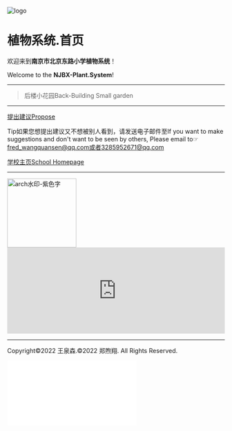 ![logo](https://user-images.githubusercontent.com/91039316/158558954-88db26b9-933f-4760-bef3-8679a9f0aeee.png)
# **植物系统.首页**
欢迎来到**南京市北京东路小学植物系统**！

Welcome to the **NJBX-Plant.System**!

***

> 后楼小花园Back-Building Small garden

***
[提出建议Propose](https://support.qq.com/product/387213)

Tip如果您想提出建议又不想被别人看到，请发送电子邮件至If you want to make suggestions and don't want to be seen by others, Please email to☞[fred_wangquansen@qq.com或者3285952671@qq.com](mailto:3285952671@qq.com)

[学校主页School Homepage](http://www.njbx.com/)

***
<img width="160" alt="arch水印-紫色字" src="https://user-images.githubusercontent.com/91039316/166202842-59b79d17-086f-408d-8634-b779db164080.png">

<iframe id="afdian_leaflet_FredW" src="https://afdian.net/leaflet?slug=FredW" width="100%" scrolling="no" height="200" frameborder="0"></iframe><script>document.body.clientWidth< 700 ? document.getElementById("afdian_leaflet_FredW").width = "100%" : document.getElementById("afdian_leaflet_FredW").width = "640"</script>
  
***
Copyright©2022 王泉森.©2022 郑煦翔. All Rights Reserved.
  
<iframe src="//player.bilibili.com/player.html?aid=545849799&bvid=BV1bq4y1j7Pq&cid=345306707&page=1" scrolling="no" border="0" frameborder="no" framespacing="0" allowfullscreen="true"> </iframe>
